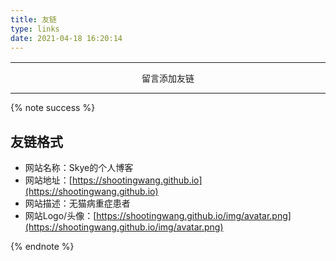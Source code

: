 ```yaml
---
title: 友链
type: links
date: 2021-04-18 16:20:14
---
```



<style>

.links-content{
    margin-top:1rem
}

.link-navigation::after{
    content:" ";
    display:block;
    clear:both
}

.card{
    width:130px;
    font-size:1rem;
    padding:0;
    border-radius:4px;
    transition-duration:.15s;margin-bottom:1rem;display:block;
    float:left;
    box-shadow:0 2px 6px 0 rgba(0,0,0,.12);
    background:#f5f5f5
}
.card{
    margin-left:16px
}

@media(max-width:567px){
    .card{
        margin-left:16px;
        width:calc((100% - 16px)/2)
    }
    
    .card:nth-child(2n+1){
        margin-left:0
    }
    
    .card:not(:nth-child(2n+1)){
        margin-left:16px
    }
}

@media(min-width:567px){
    .card{
        margin-left:16px;
        width:calc((100% - 32px)/3)
    }
    
    .card:nth-child(3n+1){
        margin-left:0
    }
    
    .card:not(:nth-child(3n+1)){
        margin-left:16px
    }
}

@media(min-width:768px){
    .card{
        margin-left:16px;
        width:calc((100% - 48px)/4)
    }
    
    .card:nth-child(4n+1){
        margin-left:0
    }
    
    .card:not(:nth-child(4n+1)){
        margin-left:16px
    }
}

@media(min-width:1200px){
    .card{
        margin-left:16px;
        width:calc((100% - 64px)/5)
    }
    
    .card:nth-child(5n+1){
        margin-left:0
    }
    
    .card:not(:nth-child(5n+1)){
        margin-left:16px
    }
}

.card:hover{
    transform:scale(1.1);
    box-shadow:0 2px 6px 0 rgba(0,0,0,.12),0 0 6px 0 rgba(0,0,0,.04)
}

.card .thumb{
    width:100%;
    height:0;
    padding-bottom:100%;
    background-size:100% 100%!important
}

.posts-expand .post-body img{
    margin:0;
    padding:0;
    border:0
}

.card .card-header{
    display:block;
    text-align:center;
    padding:1rem .25rem;
    font-weight:500;
    color:#333;
    white-space:normal
}

.card .card-header a{
    font-style:normal;
    color:#2bbc8a;
    font-weight:700;
    text-decoration:none;
    border:0
}

.card .card-header a:hover{
    color:#d480aa;
    text-decoration:none;
    border:0
}

</style>

<div>
  <div class="links-content">
    <div class="link-navigation" id="links1"></div>
  </div>
</div>


------

<div style="text-align:center;"><span class="with-love" id="animate1">
    <i class="fa fa-heart"></i>
  </span>留言添加友链<span class="with-love" id="animate2">
    <i class="fa fa-heart"></i>
  </span></div>
  
------

{% note success %}
## 友链格式

- 网站名称：Skye的个人博客
- 网站地址：[https://shootingwang.github.io](https://shootingwang.github.io)
- 网站描述：无猫病重症患者
- 网站Logo/头像：[https://shootingwang.github.io/img/avatar.png](https://shootingwang.github.io/img/avatar.png)

{% endnote %}

